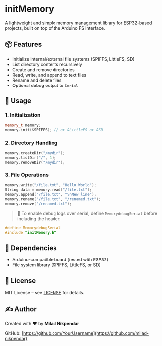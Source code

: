 # initMemory

A lightweight and simple memory management library for ESP32-based projects, built on top of the Arduino FS interface.

## 📦 Features

- Initialize internal/external file systems (SPIFFS, LittleFS, SD)
- List directory contents recursively
- Create and remove directories
- Read, write, and append to text files
- Rename and delete files
- Optional debug output to `Serial`

## 📁 Usage

### 1. Initialization

```cpp
memory_t memory;
memory.init(&SPIFFS); // or &LittleFS or &SD
```

### 2. Directory Handling

```cpp
memory.createDir("/mydir");
memory.listDir("/", 1);
memory.removeDir("/mydir");
```

### 3. File Operations

```cpp
memory.write("/file.txt", "Hello World");
String data = memory.read("/file.txt");
memory.append("/file.txt", "\nNew line");
memory.rename("/file.txt", "/renamed.txt");
memory.remove("/renamed.txt");
```

> 🔧 To enable debug logs over serial, define `MemorydebugSerial` before including the header:
```cpp
#define MemorydebugSerial
#include "initMemory.h"
```

## 🧰 Dependencies

- Arduino-compatible board (tested with ESP32)
- File system library (SPIFFS, LittleFS, or SD)

## 🧾 License

MIT License – see [LICENSE](LICENSE) for details.

## ✍️ Author

Created with ❤️ by **Milad Nikpendar**

GitHub: [https://github.com/YourUsername](https://github.com/milad-nikpendar)

